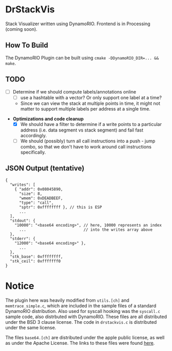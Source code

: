 DrStackVis
==========

Stack Visualizer written using DynamoRIO. Frontend is in Processing (coming soon).

## How To Build
The DynamoRIO Plugin can be built using `cmake -DDynamoRIO_DIR=... && make`.

## TODO
* [ ] Determine if we should compute labels/annotations online
  * [ ] use a hashtable with a vector? Or only support one label at a time?
  * Since we can view the stack at multiple points in time, it might not matter to support multiple labels per address at a single time.
* **Optimizations and code cleanup**
  * [x] We should have a filter to determine if a write points to a particular address (i.e. data segment vs stack segment) and fail fast accordingly.
  * [ ] We should (possibly) turn all call instructions into a push - jump combo, so that we don't have to work around call instructions specifically.

## JSON Output (tentative)

```
{
  "writes": [
    { "addr": 0x08045890,
      "size": 8,
      "wmem": 0xDEADBEEF,
      "type": "call",
      "sptr": 0xffffffff }, // this is ESP
      ...
  ],
  "stdout": {
    "10000": "<base64 encoding>", // here, 10000 represents an index
      ...                         // into the writes array above
  },
  "stderr": {
    "12000": "<base64 encoding>" },
      ...
  },
  "stk_base": 0xffffffff,
  "stk_ceil": 0xfffffff0
}
```

# Notice
The plugin here was heavily modified from `utils.[ch]` and `memtrace_simple.c`, which are included in the sample files of a standard DynamoRIO distribution.  Also used for syscall hooking was the `syscall.c` sample code, also distrbuted with DynamoRIO. These files are all distributed under the BSD 3 clause license. The code in `drstackvis.c` is distributed under the same license.

The files `base64.[ch]` are distributed under the apple public license, as well as under the Apache License. The links to these files were found [here](http://opensource.apple.com//source/QuickTimeStreamingServer/QuickTimeStreamingServer-452/CommonUtilitiesLib/base64.c).
